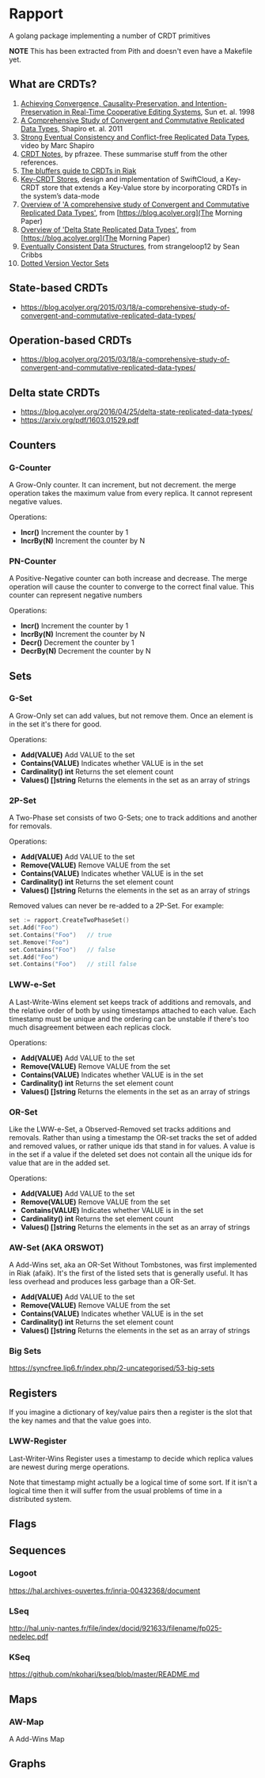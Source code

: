 # Rapport

A golang package implementing a number of CRDT primitives

**NOTE** This has been extracted from Pith and doesn't even have a Makefile yet.

## What are CRDTs?


1. [Achieving Convergence, Causality-Preservation, and Intention-Preservation in Real-Time Cooperative Editing Systems](http://diyhpl.us/%7Ebryan/papers2/distributed/distributed-systems/real-time-cooperative-editing-systems.1998.pdf), Sun et. al. 1998
2. [A Comprehensive Study of Convergent and Commutative Replicated Data Types](http://hal.upmc.fr/inria-00555588/document), Shapiro et. al. 2011
3. [Strong Eventual Consistency and Conflict-free Replicated Data Types](https://www.microsoft.com/en-us/research/video/strong-eventual-consistency-and-conflict-free-replicated-data-types/?from=http%3A%2F%2Fresearch.microsoft.com%2Fapps%2Fvideo%2Fdl.aspx%3Fid%3D153540), video by Marc Shapiro
4. [CRDT Notes](https://github.com/pfrazee/crdt_notes), by pfrazee. These summarise stuff from the other references.
5. [The bluffers guide to CRDTs in Riak](https://gist.github.com/russelldb/f92f44bdfb619e089a4d)
6. [Key-CRDT Stores](https://run.unl.pt/bitstream/10362/7802/1/Sousa_2012.pdf), design and implementation of SwiftCloud, a Key-CRDT
store that extends a Key-Value store by incorporating CRDTs in the system’s data-mode
7. [Overview of 'A comprehensive study of Convergent and Commutative Replicated Data Types'](https://blog.acolyer.org/2015/03/18/a-comprehensive-study-of-convergent-and-commutative-replicated-data-types/), from [https://blog.acolyer.org](The Morning Paper)
8. [Overview of 'Delta State Replicated Data Types'](https://blog.acolyer.org/2016/04/25/delta-state-replicated-data-types/), from [https://blog.acolyer.org](The Morning Paper)
9. [Eventually Consistent Data Structures](https://www.slideshare.net/seancribbs/eventually-consistent-data-structures-from-strangeloop12/), from strangeloop12 by Sean Cribbs
10. [Dotted Version Vector Sets](https://github.com/ricardobcl/Dotted-Version-Vectors)


## State-based CRDTs

* https://blog.acolyer.org/2015/03/18/a-comprehensive-study-of-convergent-and-commutative-replicated-data-types/

## Operation-based CRDTs

* https://blog.acolyer.org/2015/03/18/a-comprehensive-study-of-convergent-and-commutative-replicated-data-types/

## Delta state CRDTs

* https://blog.acolyer.org/2016/04/25/delta-state-replicated-data-types/
* https://arxiv.org/pdf/1603.01529.pdf

## Counters


### G-Counter

A Grow-Only counter. It can increment, but not decrement. the merge operation takes the maximum value from every replica. It cannot represent negative values.

Operations:
* **Incr()** Increment the counter by 1
* **IncrBy(N)** Increment the counter by N

### PN-Counter

A Positive-Negative counter can both increase and decrease. The merge operation will cause the counter to converge
to the correct final value. This counter can represent negative numbers

Operations:
* **Incr()** Increment the counter by 1
* **IncrBy(N)** Increment the counter by N
* **Decr()** Decrement the counter by 1
* **DecrBy(N)** Decrement the counter by N


## Sets

### G-Set

A Grow-Only set can add values, but not remove them. Once an element is in the set it's there for good.

Operations:
* **Add(VALUE)** Add VALUE to the set
* **Contains(VALUE)** Indicates whether VALUE is in the set
* **Cardinality() int** Returns the set element count
* **Values() []string** Returns the elements in the set as an array of strings

### 2P-Set

A Two-Phase set consists of two G-Sets; one to track additions and another for removals.

Operations:
* **Add(VALUE)** Add VALUE to the set
* **Remove(VALUE)** Remove VALUE from the set
* **Contains(VALUE)** Indicates whether VALUE is in the set
* **Cardinality() int** Returns the set element count
* **Values() []string** Returns the elements in the set as an array of strings

Removed values can never be re-added to a 2P-Set. For example:

``` go
set := rapport.CreateTwoPhaseSet()
set.Add("Foo")
set.Contains("Foo")   // true
set.Remove("Foo")
set.Contains("Foo")   // false
set.Add("Foo")
set.Contains("Foo")   // still false
```


### LWW-e-Set

A Last-Write-Wins element set keeps track of additions and removals, and the relative order of both by using timestamps attached to each value. Each timestamp must be unique and the ordering can be unstable if there's too much disagreement between each replicas clock.

Operations:
* **Add(VALUE)** Add VALUE to the set
* **Remove(VALUE)** Remove VALUE from the set
* **Contains(VALUE)** Indicates whether VALUE is in the set
* **Cardinality() int** Returns the set element count
* **Values() []string** Returns the elements in the set as an array of strings

### OR-Set

Like the LWW-e-Set, a Observed-Removed set tracks additions and removals. Rather than using a timestamp the OR-set tracks the set of added and removed values, or rather unique ids that stand in for values. A value is in the set if a value if the deleted set does not contain all the unique ids for value that are in the added set.

Operations:
* **Add(VALUE)** Add VALUE to the set
* **Remove(VALUE)** Remove VALUE from the set
* **Contains(VALUE)** Indicates whether VALUE is in the set
* **Cardinality() int** Returns the set element count
* **Values() []string** Returns the elements in the set as an array of strings

### AW-Set (AKA ORSWOT)

A Add-Wins set, aka an OR-Set Without Tombstones, was first implemented in Riak (afaik). It's the first of the listed sets that is generally useful. It has less overhead and produces less garbage than a OR-Set.

* **Add(VALUE)** Add VALUE to the set
* **Remove(VALUE)** Remove VALUE from the set
* **Contains(VALUE)** Indicates whether VALUE is in the set
* **Cardinality() int** Returns the set element count
* **Values() []string** Returns the elements in the set as an array of strings


### Big Sets

https://syncfree.lip6.fr/index.php/2-uncategorised/53-big-sets

## Registers

If you imagine a dictionary of key/value pairs then a register is the slot that the key names and that the value goes into.


### LWW-Register

Last-Writer-Wins Register uses a timestamp to decide which replica values are newest during merge operations.

Note that timestamp might actually be a logical time of some sort. If it isn't a logical time then it will suffer from the usual problems of time in a distributed system.


## Flags

## Sequences

### Logoot

https://hal.archives-ouvertes.fr/inria-00432368/document

### LSeq

http://hal.univ-nantes.fr/file/index/docid/921633/filename/fp025-nedelec.pdf

### KSeq

https://github.com/nkohari/kseq/blob/master/README.md

## Maps

### AW-Map

A Add-Wins Map

## Graphs
